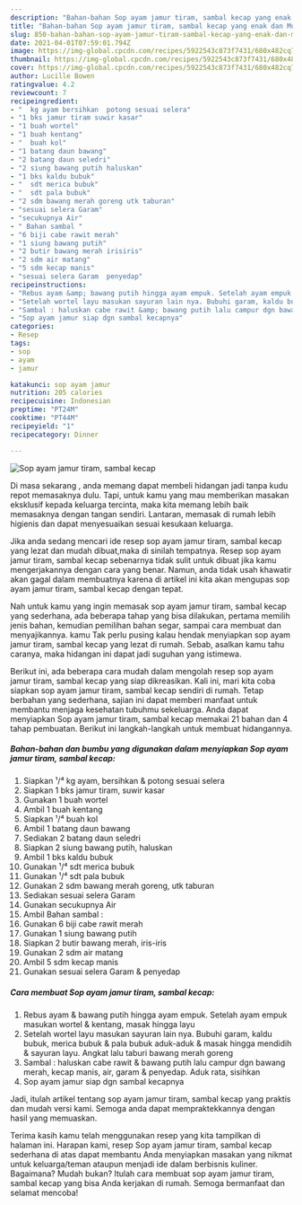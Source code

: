 ```yaml
---
description: "Bahan-bahan Sop ayam jamur tiram, sambal kecap yang enak dan Mudah Dibuat"
title: "Bahan-bahan Sop ayam jamur tiram, sambal kecap yang enak dan Mudah Dibuat"
slug: 850-bahan-bahan-sop-ayam-jamur-tiram-sambal-kecap-yang-enak-dan-mudah-dibuat
date: 2021-04-01T07:59:01.794Z
image: https://img-global.cpcdn.com/recipes/5922543c873f7431/680x482cq70/sop-ayam-jamur-tiram-sambal-kecap-foto-resep-utama.jpg
thumbnail: https://img-global.cpcdn.com/recipes/5922543c873f7431/680x482cq70/sop-ayam-jamur-tiram-sambal-kecap-foto-resep-utama.jpg
cover: https://img-global.cpcdn.com/recipes/5922543c873f7431/680x482cq70/sop-ayam-jamur-tiram-sambal-kecap-foto-resep-utama.jpg
author: Lucille Bowen
ratingvalue: 4.2
reviewcount: 7
recipeingredient:
- "  kg ayam bersihkan  potong sesuai selera"
- "1 bks jamur tiram suwir kasar"
- "1 buah wortel"
- "1 buah kentang"
- "  buah kol"
- "1 batang daun bawang"
- "2 batang daun seledri"
- "2 siung bawang putih haluskan"
- "1 bks kaldu bubuk"
- "  sdt merica bubuk"
- "  sdt pala bubuk"
- "2 sdm bawang merah goreng utk taburan"
- "sesuai selera Garam"
- "secukupnya Air"
- " Bahan sambal "
- "6 biji cabe rawit merah"
- "1 siung bawang putih"
- "2 butir bawang merah irisiris"
- "2 sdm air matang"
- "5 sdm kecap manis"
- "sesuai selera Garam  penyedap"
recipeinstructions:
- "Rebus ayam &amp; bawang putih hingga ayam empuk. Setelah ayam empuk masukan wortel &amp; kentang, masak hingga layu"
- "Setelah wortel layu masukan sayuran lain nya. Bubuhi garam, kaldu bubuk, merica bubuk &amp; pala bubuk aduk-aduk &amp; masak hingga mendidih &amp; sayuran layu. Angkat lalu taburi bawang merah goreng"
- "Sambal : haluskan cabe rawit &amp; bawang putih lalu campur dgn bawang merah, kecap manis, air, garam &amp; penyedap. Aduk rata, sisihkan"
- "Sop ayam jamur siap dgn sambal kecapnya"
categories:
- Resep
tags:
- sop
- ayam
- jamur

katakunci: sop ayam jamur 
nutrition: 205 calories
recipecuisine: Indonesian
preptime: "PT24M"
cooktime: "PT44M"
recipeyield: "1"
recipecategory: Dinner

---
```



![Sop ayam jamur tiram, sambal kecap](https://img-global.cpcdn.com/recipes/5922543c873f7431/680x482cq70/sop-ayam-jamur-tiram-sambal-kecap-foto-resep-utama.jpg)

Di masa  sekarang , anda memang dapat membeli hidangan jadi tanpa kudu repot memasaknya dulu. Tapi, untuk kamu yang mau memberikan masakan eksklusif kepada keluarga tercinta, maka kita memang lebih baik memasaknya dengan tangan sendiri. Lantaran, memasak di rumah lebih higienis dan dapat menyesuaikan sesuai kesukaan keluarga.

Jika anda sedang mencari ide resep sop ayam jamur tiram, sambal kecap yang lezat dan mudah dibuat,maka di sinilah tempatnya. Resep sop ayam jamur tiram, sambal kecap  sebenarnya tidak sulit untuk dibuat jika kamu mengerjakannya dengan cara yang benar. Namun, anda tidak usah khawatir akan gagal dalam membuatnya 
karena di artikel ini kita akan mengupas sop ayam jamur tiram, sambal kecap dengan tepat.  



Nah untuk kamu yang ingin memasak sop ayam jamur tiram, sambal kecap yang sederhana, ada beberapa tahap yang bisa dilakukan, pertama memilih jenis bahan, kemudian pemilihan bahan segar, sampai cara membuat dan menyajikannya. kamu Tak perlu pusing kalau hendak menyiapkan sop ayam jamur tiram, sambal kecap yang lezat di rumah. Sebab, asalkan kamu  tahu caranya, maka hidangan ini dapat jadi suguhan yang istimewa.

Berikut ini, ada beberapa cara mudah dalam mengolah resep sop ayam jamur tiram, sambal kecap yang siap dikreasikan. Kali ini, mari kita coba siapkan sop ayam jamur tiram, sambal kecap sendiri di rumah. Tetap berbahan yang sederhana, sajian ini dapat memberi manfaat untuk membantu menjaga kesehatan tubuhmu sekeluarga. Anda dapat menyiapkan Sop ayam jamur tiram, sambal kecap memakai 21 bahan dan 4 tahap pembuatan. Berikut ini langkah-langkah untuk membuat hidangannya.

<!--inarticleads1-->

##### Bahan-bahan dan bumbu yang digunakan dalam menyiapkan Sop ayam jamur tiram, sambal kecap:

1. Siapkan  ¹/⁴ kg ayam, bersihkan &amp; potong sesuai selera
1. Siapkan 1 bks jamur tiram, suwir kasar
1. Gunakan 1 buah wortel
1. Ambil 1 buah kentang
1. Siapkan  ¹/⁴ buah kol
1. Ambil 1 batang daun bawang
1. Sediakan 2 batang daun seledri
1. Siapkan 2 siung bawang putih, haluskan
1. Ambil 1 bks kaldu bubuk
1. Gunakan  ¹/⁴ sdt merica bubuk
1. Gunakan  ¹/⁴ sdt pala bubuk
1. Gunakan 2 sdm bawang merah goreng, utk taburan
1. Sediakan sesuai selera Garam
1. Gunakan secukupnya Air
1. Ambil  Bahan sambal :
1. Gunakan 6 biji cabe rawit merah
1. Gunakan 1 siung bawang putih
1. Siapkan 2 butir bawang merah, iris-iris
1. Gunakan 2 sdm air matang
1. Ambil 5 sdm kecap manis
1. Gunakan sesuai selera Garam &amp; penyedap




<!--inarticleads2-->

##### Cara membuat Sop ayam jamur tiram, sambal kecap:

1. Rebus ayam &amp; bawang putih hingga ayam empuk. Setelah ayam empuk masukan wortel &amp; kentang, masak hingga layu
1. Setelah wortel layu masukan sayuran lain nya. Bubuhi garam, kaldu bubuk, merica bubuk &amp; pala bubuk aduk-aduk &amp; masak hingga mendidih &amp; sayuran layu. Angkat lalu taburi bawang merah goreng
1. Sambal : haluskan cabe rawit &amp; bawang putih lalu campur dgn bawang merah, kecap manis, air, garam &amp; penyedap. Aduk rata, sisihkan
1. Sop ayam jamur siap dgn sambal kecapnya




Jadi, itulah artikel tentang  sop ayam jamur tiram, sambal kecap  yang praktis dan mudah versi kami. Semoga anda dapat mempraktekkannya dengan hasil yang memuaskan. 

Terima kasih kamu telah menggunakan resep yang kita tampilkan di halaman ini. Harapan kami, resep  Sop ayam jamur tiram, sambal kecap sederhana di atas dapat membantu Anda menyiapkan masakan yang nikmat untuk keluarga/teman ataupun menjadi ide dalam berbisnis kuliner. Bagaimana? Mudah bukan? Itulah cara membuat sop ayam jamur tiram, sambal kecap yang bisa Anda kerjakan di rumah. Semoga bermanfaat dan selamat mencoba!

